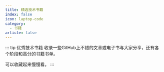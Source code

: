 ```yaml
---
title: 精选技术书籍
index: false
icon: laptop-code
category:
  - 书籍
article: false
---
```

::: tip 优秀技术书籍
收录一些GitHub上不错的文章或电子书与大家分享，还有各个阶段和高分的书籍书单。

可以收藏起来慢慢看。
:::
<Catalog />
